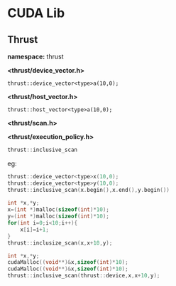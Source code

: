 # CUDA Lib

## Thrust

**namespace:** thrust

**<thrust/device_vector.h>**

`thrust::device_vector<type>a(10,0);`

**<thrust/host_vector.h>**

```thrust::host_vector<type>a(10,0);```

**<thrust/scan.h>**

**<thrust/execution_policy.h>**

```c++
thrust::inclusive_scan
```

eg:

```c++
thrust::device_vector<type>x(10,0);
thrust::device_vector<type>y(10,0);
thrust::inclusive_scan(x.begin(),x.end(),y.begin())
    
int *x,*y;
x=(int *)malloc(sizeof(int)*10);
y=(int *)malloc(sizeof(int)*10);
for(int i=0;i<10;i++){
    x[i]=i+1;
}
thrust::inclusize_scan(x,x+10,y);

int *x,*y;
cudaMalloc((void**)&x,sizeof(int)*10);
cudaMalloc((void**)&x,sizeof(int)*10);
thrust::inclusive_scan(thrust::device,x,x+10,y);
```

